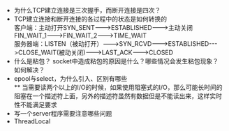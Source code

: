 * 为什么TCP建立连接是三次握手，而断开连接是四次？  
* TCP建立连接和断开连接的各过程中的状态是如何转换的  
  客户端：主动打开SYN_SENT--->ESTABLISHED--->主动关闭FIN_WAIT_1--->FIN_WAIT_2--->TIME_WAIT  
  服务器端：LISTEN（被动打开）--->SYN_RCVD--->ESTABLISHED--->CLOSE_WAIT(被动关闭)--->LAST_ACK--->CLOSED
* 什么是粘包？ socket中造成粘包的原因是什么？哪些情况会发生粘包现象？如何解决？
* epool与select，为什么引入、区别有哪些  
  ** 当需要读两个以上的I/O的时候，如果使用阻塞式的I/O，那么可能长时间的阻塞在一个描述符上面，另外的描述符虽然有数据但是不能读出来，这样实时性不能满足要求
* 写一个server程序需要注意哪些问题
* ThreadLocal
